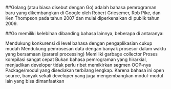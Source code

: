 ##Golang (atau biasa disebut dengan Go) 
adalah bahasa pemrograman baru yang dikembangkan di Google oleh Robert Griesemer, Rob Pike, dan Ken Thompson pada tahun 2007 dan mulai diperkenalkan di publik tahun 2009.

##Go memiliki kelebihan dibanding bahasa lainnya, beberapa di antaranya:

Mendukung konkurensi di level bahasa dengan pengaplikasian cukup mudah
Mendukung pemrosesan data dengan banyak prosesor dalam waktu yang bersamaan (pararel processing)
Memiliki garbage collector
Proses kompilasi sangat cepat
Bukan bahasa pemrograman yang hirarkial, menjadikan developer tidak perlu ribet memikirkan segmen OOP-nya
Package/modul yang disediakan terbilang lengkap. Karena bahasa ini open source, banyak sekali developer yang juga mengembangkan modul-modul lain yang bisa dimanfaatkan